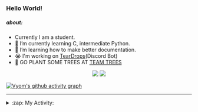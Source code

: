 ### Hello World!

##### about:
- Currently I am a student.
- 🌱 I’m currently learning C, intermediate Python.
- 🌱 I’m learning how to make better documentation.
- 😭 I'm working on [TearDrops](https://github.com/Vyvy-vi/TearDrops)(Discord Bot)
- 🌱 GO PLANT SOME TREES AT [TEAM TREES](https://teamtrees.org/)

<p align="center">
  <a href="https://twitter.com/Vyvy_viM"><img target="_blank" src="https://img.shields.io/badge/twitter%20@Vyvy_viM-0D95E8?style=for-the-badge&logo=twitter&logoColor=white"/></a> 
  <a href="https://vyvy-vi.github.io/portfolio"><img target="_blank" src="https://img.shields.io/badge/-I%27m_craving_for_open_source-green?style=for-the-badge&logo=github&logoColor=black"/></a> 
</p>

[![Vyom's github activity graph](https://activity-graph.herokuapp.com/graph?username=Vyvy-vi)](https://github.com/ashutosh00710/github-readme-activity-graph)

---
<details>
  <summary>:zap: My Activity:</summary>
  
<!--START_SECTION:waka-->
**I'm a Night 🦉** 

```text
🌞 Morning    27 commits     █░░░░░░░░░░░░░░░░░░░░░░░░   4.74% 
🌆 Daytime    161 commits    ███████░░░░░░░░░░░░░░░░░░   28.25% 
🌃 Evening    239 commits    ██████████░░░░░░░░░░░░░░░   41.93% 
🌙 Night      143 commits    ██████░░░░░░░░░░░░░░░░░░░   25.09%

```
📅 **I'm Most Productive on Thursday** 

```text
Monday       86 commits     ███░░░░░░░░░░░░░░░░░░░░░░   15.09% 
Tuesday      94 commits     ████░░░░░░░░░░░░░░░░░░░░░   16.49% 
Wednesday    81 commits     ███░░░░░░░░░░░░░░░░░░░░░░   14.21% 
Thursday     111 commits    ████░░░░░░░░░░░░░░░░░░░░░   19.47% 
Friday       32 commits     █░░░░░░░░░░░░░░░░░░░░░░░░   5.61% 
Saturday     77 commits     ███░░░░░░░░░░░░░░░░░░░░░░   13.51% 
Sunday       89 commits     ████░░░░░░░░░░░░░░░░░░░░░   15.61%

```


📊 **This Week I Spent My Time On** 

```text
🔥 Editors: 
Vim                      5 hrs 49 mins       █████████████████████████   100.0%

🐱‍💻 Projects: 
TEC-Discord-Automation   2 hrs 21 mins       ██████████░░░░░░░░░░░░░░░   40.5% 
Praise-Bot-Discord       1 hr 15 mins        █████░░░░░░░░░░░░░░░░░░░░   21.51% 
Unknown Project          56 mins             ████░░░░░░░░░░░░░░░░░░░░░   16.14% 
Shephard-bot             56 mins             ████░░░░░░░░░░░░░░░░░░░░░   16.11% 
portfolio                13 mins             █░░░░░░░░░░░░░░░░░░░░░░░░   4.0%

```


 Last Updated on 22/06/2021
<!--END_SECTION:waka-->
</details>
